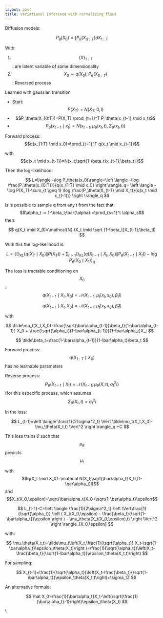 ```yaml
---
layout: post
title: Variational Inference with normalizing flows
---
```


Diffusion models:

$$
P_{\theta}(X_0)=\int P_{\theta}(X_{0:T}) d X_{1:T}
$$

With:

1. $$\{X\}_{1:T}$$: are latent variable of some dimensionality
2. $$X_0 \sim q(X_0);P_\theta(X_{0:T})$$: Reversed process

Learned with gaussian transition

- Start: $$P(X_T)= N(X_T;0,I)$$
- $$P_\theta(X_{0:T})=P(X_T) \prod_{t=1}^T P_\theta(x_{t-1} \mid x_t)$$
- $$P_\theta(x_{t-1} \mid x_t)=N(x_{t-1},\mu_\theta(x_t,t),\Sigma_\theta(x_t,t))$$

Forward process: $$q(x_{1:T} \mid x_0)=\prod_{t=1}^T q(x_t \mid x_{t-1})$$

with $$q(x_t \mid x_{t-1})=N(x_t;\sqrt{1-\beta_t}x_{t-1};\beta_t I)$$

Then the log-likelihood:

$$
L=\langle -\log P_\theta(x_0)\rangle=\left \langle -\log \frac{P_\theta(x_{0:T})}{q(x_{1:T} \mid x_0} \right \rangle_q= \left \langle -\log P(X_T)-\sum_{t \geq 1} \log \frac{P_\theta(X_{t-1} \mid X_t)}{q(x_t \mid x_{t-1})} \right \rangle_q
$$

is is possible to sample q from any t from the fact that: $$\alpha_t := 1-\beta_t;\bar{\alpha}:=\prod_{s=1}^t \alpha_s$$ then:

$$
q(X_t \mid X_0)=\mathcal{N} (X_t \mid \sqrt {1-\beta_t}X_{t-1};\beta_tI)
$$

With this the log-likelihood is:

$$
L=\left \langle \mathbb D_{KL}(q(X_T \mid X_0) \| P(X_T))+\sum_{t>1} \mathbb D_{KL}(q(X_{t-1} \mid X_t,X_0) \| P_\theta(X_{t-1} \mid X_t)) -\log P_\theta(X_0 \mid X_1) \right \rangle_q
$$

The loss is tractable conditioning on $$X_0$$: $$q(X_{t-1} \mid X_t,X_0)=\mathcal N (X_{t-1};\tilde\mu_t(x_t,x_0),\tilde\beta_t I)$$

$$
q(X_{t-1} \mid X_t,X_0)=\mathcal N (X_{t-1};\tilde\mu_t(x_t,x_0),\tilde\beta_t I)
$$

with

$$
\tilde\mu_t(X_t,X_0)=\frac{\sqrt{\bar\alpha_{t-1}}\beta_t}{1-\bar\alpha_{t-1}} X_0 + \frac{\sqrt{\alpha_t}(1-\bar\alpha_{t-1})}{1-\bar\alpha_t}X_t
$$

$$
\tilde\beta_t=\frac{1-\bar\alpha_{t-1}}{1-\bar\alpha_t}\beta_t
$$

Forward process: $$q(X_{1:T} \mid X_0)$$ has no learnable parameters

Reverse process: $$P_\theta(X_{t-1} \mid X_t)=\mathcal N (X_{t-1};\mu_\theta(X,t),\sigma^2_t I)$$ (for this especific process, which assumes $$\Sigma_\theta(X_t,t)=\sigma^2_tI$$

In the loss:

$$
L_{t-1}=\left \langle \frac{1}{2\sigma^2_t} \Vert \tilde\mu_t(X_t,X_0)-\mu_\theta(X_t,t) \Vert^2 \right \rangle_q +C
$$

This loss trains $\theta$ such that $$\mu_\theta$$ predicts $$\tilde\mu_t$$

with $$q(X_t \mid X_0)=\mathcal N(X_t;\sqrt{\bar\alpha_t}X_0,(1-\bar\alpha_t)I)$$ and $$X_t(X_0,\epsilon)=\sqrt{\bar\alpha_t}X_0+\sqrt{1-\bar\alpha_t}\epsilon$$

$$
L_{t-1}-C=\left \langle \frac{1}{2\sigma^2_t} \left \Vert\frac{1}{\sqrt{\alpha_t}} \left ( X_t(X_0,\epsilon) - \frac{\beta_t}{\sqrt{1-\bar\alpha_t}}\epsilon \right ) - \mu_\theta(X_t(X_0,\epsilon),t) \right \Vert^2 \right \rangle_{X_0,\epsilon}
$$

with:

$$
\mu_\theta(X_t,t)=\tilde\mu_t\left(X_t,\frac{1}{\sqrt{\alpha_t}} X_t-\sqrt{1-\bar\alpha_t}\epsilon_\theta(X_t)\right )=\frac{1}{\sqrt{\alpha_t}}\left(X_t-\frac{\beta_t}{\sqrt{1-\bar\alpha_t}}\epsilon_\theta(X_t,t)\right)
$$

For sampling:

$$
X_{t-1}=\frac{1}{\sqrt{\alpha_t}}\left(X_t-\frac{\beta_t}{\sqrt{1-\bar\alpha_t}}\epsilon_\theta(X_t,t\right)+\sigma_tZ
$$

An alternative formula:

$$
\hat X_0=\frac{1}{\bar\alpha_t}X_t-\left(\sqrt{\frac{1}{\bar\alpha_t}-1}\right)\epsilon_\theta(X_t)
$$

\